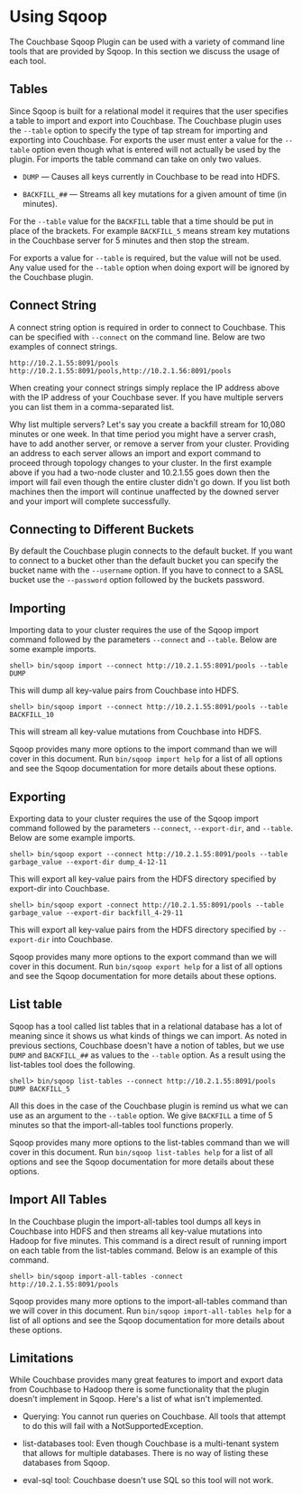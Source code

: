 # Using Sqoop

The Couchbase Sqoop Plugin can be used with a variety of command line tools that
are provided by Sqoop. In this section we discuss the usage of each tool.

<a id="hadoop-plugin-sqoop-tables"></a>

## Tables

Since Sqoop is built for a relational model it requires that the user specifies
a table to import and export into Couchbase. The Couchbase plugin uses the
`--table` option to specify the type of tap stream for importing and exporting
into Couchbase. For exports the user must enter a value for the `--table` option
even though what is entered will not actually be used by the plugin. For imports
the table command can take on only two values.

 * `DUMP` — Causes all keys currently in Couchbase to be read into HDFS.

 * `BACKFILL_##` — Streams all key mutations for a given amount of time (in
   minutes).

For the `--table` value for the `BACKFILL` table that a time should be put in
place of the brackets. For example `BACKFILL_5` means stream key mutations in
the Couchbase server for 5 minutes and then stop the stream.

For exports a value for `--table` is required, but the value will not be used.
Any value used for the `--table` option when doing export will be ignored by the
Couchbase plugin.

<a id="hadoop-plugin-sqoop-connection"></a>

## Connect String

A connect string option is required in order to connect to Couchbase. This can
be specified with `--connect` on the command line. Below are two examples of
connect strings.


```
http://10.2.1.55:8091/pools
http://10.2.1.55:8091/pools,http://10.2.1.56:8091/pools
```

When creating your connect strings simply replace the IP address above with the
IP address of your Couchbase sever. If you have multiple servers you can list
them in a comma-separated list.

Why list multiple servers? Let's say you create a backfill stream for 10,080
minutes or one week. In that time period you might have a server crash, have to
add another server, or remove a server from your cluster. Providing an address
to each server allows an import and export command to proceed through topology
changes to your cluster. In the first example above if you had a two-node
cluster and 10.2.1.55 goes down then the import will fail even though the entire
cluster didn't go down. If you list both machines then the import will continue
unaffected by the downed server and your import will complete successfully.

<a id="hadoop-plugin-sqoop-connection-buckets"></a>

## Connecting to Different Buckets

By default the Couchbase plugin connects to the default bucket. If you want to
connect to a bucket other than the default bucket you can specify the bucket
name with the `--username` option. If you have to connect to a SASL bucket use
the `--password` option followed by the buckets password.

<a id="hadoop-plugin-sqoop-import"></a>

## Importing

Importing data to your cluster requires the use of the Sqoop import command
followed by the parameters `--connect` and `--table`. Below are some example
imports.


```
shell> bin/sqoop import --connect http://10.2.1.55:8091/pools --table DUMP
```

This will dump all key-value pairs from Couchbase into HDFS.


```
shell> bin/sqoop import --connect http://10.2.1.55:8091/pools --table BACKFILL_10
```

This will stream all key-value mutations from Couchbase into HDFS.

Sqoop provides many more options to the import command than we will cover in
this document. Run `bin/sqoop import help` for a list of all options and see the
Sqoop documentation for more details about these options.

<a id="hadoop-plugin-exporting"></a>

## Exporting

Exporting data to your cluster requires the use of the Sqoop import command
followed by the parameters `--connect`, `--export-dir`, and `--table`. Below are
some example imports.


```
shell> bin/sqoop export --connect http://10.2.1.55:8091/pools --table garbage_value --export-dir dump_4-12-11
```

This will export all key-value pairs from the HDFS directory specified by
export-dir into Couchbase.


```
shell> bin/sqoop export -connect http://10.2.1.55:8091/pools --table garbage_value --export-dir backfill_4-29-11
```

This will export all key-value pairs from the HDFS directory specified by
`--export-dir` into Couchbase.

Sqoop provides many more options to the export command than we will cover in
this document. Run `bin/sqoop export help` for a list of all options and see the
Sqoop documentation for more details about these options.

<a id="hadoop-plugin-sqoop-listtable"></a>

## List table

Sqoop has a tool called list tables that in a relational database has a lot of
meaning since it shows us what kinds of things we can import. As noted in
previous sections, Couchbase doesn't have a notion of tables, but we use `DUMP`
and `BACKFILL_##` as values to the `--table` option. As a result using the
list-tables tool does the following.


```
shell> bin/sqoop list-tables --connect http://10.2.1.55:8091/pools DUMP BACKFILL_5
```

All this does in the case of the Couchbase plugin is remind us what we can use
as an argument to the `--table` option. We give `BACKFILL` a time of 5 minutes
so that the import-all-tables tool functions properly.

Sqoop provides many more options to the list-tables command than we will cover
in this document. Run `bin/sqoop list-tables help` for a list of all options and
see the Sqoop documentation for more details about these options.

<a id="hadoop-plugin-sqoop-importall"></a>

## Import All Tables

In the Couchbase plugin the import-all-tables tool dumps all keys in Couchbase
into HDFS and then streams all key-value mutations into Hadoop for five minutes.
This command is a direct result of running import on each table from the
list-tables command. Below is an example of this command.


```
shell> bin/sqoop import-all-tables -connect http://10.2.1.55:8091/pools
```

Sqoop provides many more options to the import-all-tables command than we will
cover in this document. Run `bin/sqoop import-all-tables help` for a list of all
options and see the Sqoop documentation for more details about these options.

<a id="hadoop-plugin-limittions"></a>

## Limitations

While Couchbase provides many great features to import and export data from
Couchbase to Hadoop there is some functionality that the plugin doesn't
implement in Sqoop. Here's a list of what isn't implemented.

 * Querying: You cannot run queries on Couchbase. All tools that attempt to do this
   will fail with a NotSupportedException.

 * list-databases tool: Even though Couchbase is a multi-tenant system that allows
   for multiple databases. There is no way of listing these databases from Sqoop.

 * eval-sql tool: Couchbase doesn't use SQL so this tool will not work.

<a id="hadoop-plugin-internals"></a>
